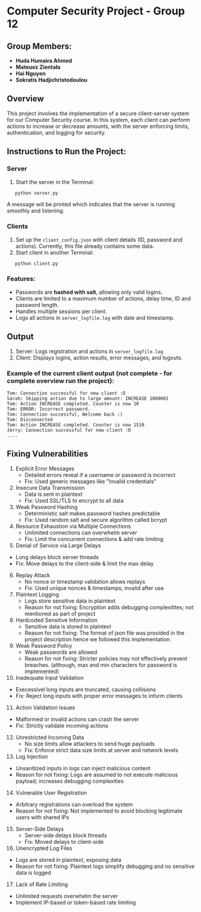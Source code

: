 # Computer Security Project - Group 12

## Group Members:
- **Huda Humaira Ahmed**
- **Mateuez Zientała**
- **Hai Nguyen**
- **Sokratis Hadjichristodoulou**

## Overview
This project involves the implementation of a secure client-server system for our Computer Security course. In this system, each client can perform actions to increase or decrease amounts, with the server enforcing limits, authentication, and logging for security. 

## Instructions to Run the Project:
### Server
1. Start the server in the Terminal:
```bash
   python server.py
```
A message will be printed which indicates that the server is running smoothly and listening.

### Clients
1. Set up the `client_config.json` with client details (ID, password and actions). Currently, this file already contains some data.
2. Start client in another Terminal:
```bash
   python client.py
```

### Features:
- Passwords are **hashed with salt**, allowing only valid logins.
- Clients are limited to a maximum number of actions, delay time, ID and password length.
- Handles multiple sessions per client.
- Logs all actions in `server_logfile.log` with date and timestamp.

## Output
1. Server: Logs registration and actions in `server_logfile.log`
2. Client: Displays logins, action results, error messages, and logouts.

### Example of the current client output (not complete - for complete overview run the project):
```plaintext
Tom: Connection successful for new client :D 
Sarah: Skipping action due to large amount: INCREASE 1000001
Tom: Action INCREASE completed. Counter is now 10
Tom: ERROR: Incorrect password. 
Tom: Connection successful, Welcome back :) 
Tom: Disconnected
Tom: Action INCREASE completed. Counter is now 1510
Jerry: Connection successful for new client :D
....
```

## Fixing Vulnerabilities
1. Explicit Error Messages
   - Detailed errors reveal if a username or password is incorrect
   - Fix: Used generic messages like "Invalid credentials"
2. Insecure Data Transmission
   - Data is sent in plaintext
   - Fix: Used SSL/TLS to encrypt to all data
3. Weak Password Hashing
   - Deterministic salt makes password hashes predictable
   - Fix: Used random salt and secure algorithm called bcrypt
4. Resource Exhaustion via Multiple Connections
   - Unlimited connections can overwhelm server
   - Fix: Limit the concurrent connections & add rate limiting
5. Denial of Service via Large Delays
  - Long delays block server threads
  - Fix: Move delays to the client-side & limit the max delay
6. Replay Attack
   - No nonce or timestamp validation allows replays
   - Fix: Used unique nonces & timestamps; invalid after use
7. Plaintext Logging
   - Logs store sensitive data in plaintext
   - Reason for not fixing: Encryption adds debugging complexitites; not mentioned as part of project
8. Hardcoded Sensitive Information
   - Sensitive data is stored in plaintext
   - Reason for not fixing: The format of json file was provided in the project description hence we followed this implementation
9. Weak Password Policy
   - Weak passwords are allowed
   - Reason for not fixing: Stricter policies may not effectively prevent breaches. (although, max and min characters for password is implemented)
10. Inadequate Input Validation
   - Execessivel long inputs are truncated, causing collisions
   - Fix: Reject long inputs with proper error messages to inform clients
11. Action Validation Issues
   - Malformed or invalid actions can crash the server
   - Fix: Strictly validate incoming actions
12.  Unrestricted Incoming Data
     - No size limits allow attackers to send huge payloads
     - Fix: Enforce strict data size limits at server and network levels
13. Log Injection
   - Unsanitized inputs in logs can inject malicious content
   - Reason for not fixing: Logs are assumed to not execute malicious payload; increases debugging complexities
14. Vulnerable User Registration
   - Arbitrary registrations can overload the system
   - Reason for not fixing: Not implemented to avoid blocking legitimate users with shared IPs
15. Server-Side Delays
     - Server-side delays block threads
     - Fix: Moved delays to client-side
16. Unencrypted Log Files
   - Logs are stored in plaintext, exposing data
   - Reason for not fixing: Plaintext logs simplify debugging and no sensitive data is logged
17. Lack of Rate Limiting
   - Unlimited requests overwhelm the server
   - Implement IP-based or token-based rate limiting
